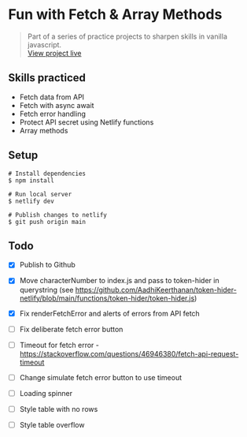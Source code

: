 # Fun with Fetch & Array Methods
> Part of a series of practice projects to sharpen skills in vanilla javascript.  
> [View project live](https://jsv-fetch-array.netlify.app/)

## Skills practiced
- Fetch data from API
- Fetch with async await
- Fetch error handling
- Protect API secret using Netlify functions
- Array methods

## Setup
```
# Install dependencies
$ npm install

# Run local server
$ netlify dev

# Publish changes to netlify
$ git push origin main
```

## Todo
- [x] Publish to Github
- [x] Move characterNumber to index.js and pass to token-hider in querystring (see https://github.com/AadhiKeerthanan/token-hider-netlify/blob/main/functions/token-hider/token-hider.js)
- [x] Fix renderFetchError and alerts of errors from API fetch
- [ ] Fix deliberate fetch error button
- [ ] Timeout for fetch error - https://stackoverflow.com/questions/46946380/fetch-api-request-timeout
- [ ] Change simulate fetch error button to use timeout
- [ ] Loading spinner
- [ ] Style table with no rows
- [ ] Style table overflow


